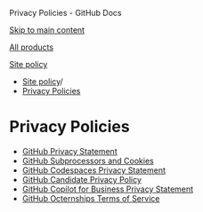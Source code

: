 Privacy Policies - GitHub Docs

[Skip to main content](#main-content)

[All products](/en)

[Site policy](/site-policy)

* [Site policy](/en/site-policy)/
* [Privacy Policies](/en/site-policy/privacy-policies)

Privacy Policies
==========

* [GitHub Privacy Statement](/en/site-policy/privacy-policies/github-privacy-statement)
* [GitHub Subprocessors and Cookies](/en/site-policy/privacy-policies/github-subprocessors-and-cookies)
* [GitHub Codespaces Privacy Statement](/en/site-policy/privacy-policies/github-codespaces-privacy-statement)
* [GitHub Candidate Privacy Policy](/en/site-policy/privacy-policies/github-candidate-privacy-policy)
* [GitHub Copilot for Business Privacy Statement](/en/site-policy/privacy-policies/github-copilot-for-business-privacy-statement)
* [GitHub Octernships Terms of Service](/en/site-policy/privacy-policies/github-octernships-terms-of-service)
